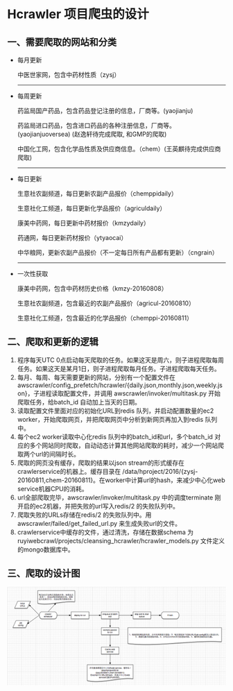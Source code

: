 # Hcrawler 项目爬虫的设计

## 一、需要爬取的网站和分类

* 每月更新

  中医世家网，包含中药材性质（zysj）
  ***

* 每周更新

  药监局国产药品，包含药品登记注册的信息，厂商等。(yaojianju)

  药监局进口药品，包含进口药品的各种注册信息，厂商等。(yaojianjuoversea) (赵逸轩待完成爬取, 和GMP的爬取)

  中国化工网，包含化学品性质及供应商信息。（chem）(王英麒待完成供应商爬取)
  ***


* 每日更新

  生意社农副频道，每日更新农副产品报价（chemppidaily）

  生意社化工频道，每日更新化学品报价（agriculdaily）

  康美中药网，每日更新中药材报价（kmzydaily）

  药通网，每日更新药材报价（ytyaocai）
  
  中华粮网，更新农副产品报价（不一定每日所有产品都有更新）（cngrain）
  ***


* 一次性获取

  康美中药网，包含中药材历史价格（kmzy-20160808）
  
  生意社农副频道，包含最近的农副产品报价（agricul-20160810）
  
  生意社化工频道，包含最近的化学品报价（chemppi-20160811）




  
## 二、爬取和更新的逻辑

1. 程序每天UTC 0点启动每天爬取的任务。如果这天是周六，则子进程爬取每周任务。如果这天是某月1日，则子进程爬取每月任务。子进程爬取每天任务。
2. 每月、每周、每天需要更新的网站，分别有一个配置文件在 awscrawler/config_prefetch/hcrawler/{daily.json,monthly.json,weekly.json}，子进程读取配置文件，并调用 awscrawler/invoker/multitask.py 开始爬取任务，给batch_id 自动加上当天的日期。
3. 读取配置文件里面对应的初始化URL到redis 队列，并启动配置数量的ec2 worker，开始爬取网页，并把爬取网页中分析到新网页再加入到redis 队列中。
4. 每个ec2 worker读取中心化redis 队列中的batch_id和url，多个batch_id 对应的多个网站同时爬取，自动动态计算其他网站爬取的耗时，减少一个网站爬取两个url的间隔时长。
5. 爬取的网页没有缓存，爬取的结果以json stream的形式缓存在crawlerservice的机器上。缓存目录在 /data/hproject/2016/{zysj-20160811,chem-20160811}。在worker中计算url的hash，来减少中心化web service机器CPU的消耗。
6. url全部爬取完毕，awscrawler/invoker/multitask.py 中的调度terminate 刚开启的ec2机器，并把失败的url写入redis/2 的失败队列中。
7. 爬取失败的URLs存储在redis/2 的失败队列中。用 awscrawler/failed/get_failed_url.py 来生成失败url的文件。
8. crawlerservice中缓存的文件，通过清洗，存储在数据schema 为 ruyiwebcrawl/projects/cleansing_hcrawler/hcrawler_models.py 文件定义的mongo数据库中。


## 三、爬取的设计图
![H爬虫设计](./H爬虫设计图.png)
